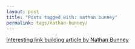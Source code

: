 ```yaml
---
layout: post
title: "Posts tagged with: nathan bunney"
permalink: tags/nathan-bunney/
---
```

[Interesting link building article by Nathan Bunney](/2012/01/interesting-link-building-article-by)
